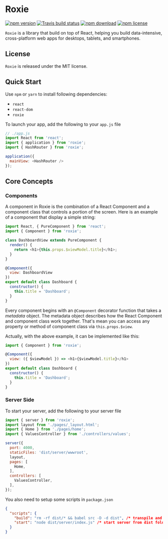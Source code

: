 # Roxie

[![npm version](http://img.shields.io/npm/v/roxie.svg?style=flat-square)](http://npmjs.org/package/roxie)
[![Travis build status](https://travis-ci.org/huytrongnguyen/roxie.svg)](https://travis-ci.org/huytrongnguyen/roxie)
[![npm download](https://img.shields.io/npm/dm/roxie.svg?style=flat-square)](https://npmjs.org/package/roxie)
[![npm license](https://img.shields.io/npm/l/roxie.svg)](https://npmjs.org/package/roxie)

`Roxie` is a library that build on top of React, helping you build data-intensive, cross-platform web apps for desktops, tablets, and smartphones.

## License

`Roxie` is released under the MIT license.

## Quick Start

Use `npm` or `yarn` to install following dependencies:

  * `react`
  * `react-dom`
  * `roxie`

To launch your app, add the following to your `app.js` file

```js
// ./app.js
import React from 'react';
import { application } from 'roxie';
import { HashRouter } from 'roxie';

application({
  mainView: <HashRouter />
});
```

## Core Concepts

### Components

A component in Roxie is the combination of a React Component and a component class that controls a portion of the screen. Here is an example of a component that display a simple string:

```js
import React, { PureComponent } from 'react';
import { Component } from 'roxie';

class DashboardView extends PureComponent {
  render() {
    return <h1>{this.props.$viewModel.title}</h1>;
  }
}

@Component({
  view: DashboardView
})
export default class Dashboard {
  constructor() {
    this.title = 'Dashboard';
  }
}
```

Every component begins with an `@Component` decorator function that takes a *metadata* object. The metadata object describes how the React Component and component class work together. That's mean you can access any property or method of component class via `this.props.$view`.

Actually, with the above example, it can be implemented like this:

```js
import { Component } from 'roxie';

@Component({
  view: ({ $viewModel }) => <h1>{$viewModel.title}</h1>
})
export default class Dashboard {
  constructor() {
    this.title = 'Dashboard';
  }
}
```

### Server Side

To start your server, add the following to your server file

```js
import { server } from 'roxie';
import layout from './pages/_layout.html';
import { Home } from './pages/home';
import { ValuesController } from './controllers/values';

server({
  port: 4000,
  staticFiles: 'dist/server/wwwroot',
  layout,
  pages: [
    Home,
  ],
  controllers: [
    ValuesController,
  ],
});
```

You also need to setup some scripts in `package.json`

```json
{
  "scripts": {
    "build": "rm -rf dist/* && babel src -D -d dist", /* transpile and copy to dist folder */
    "start": "node dist/server/index.js" /* start server from dist folder */
  }
}
```
